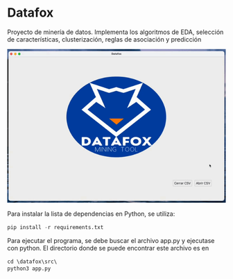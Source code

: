 # Datafox
Proyecto de minería de datos. Implementa los algoritmos de EDA, selección de características, clusterización, reglas de asociación y predicción

![Preview](/datafox.gif)

Para instalar la lista de dependencias en Python, se utiliza:

```python
pip install -r requirements.txt
```

Para ejecutar el programa, se debe buscar el archivo app.py y ejecutase con python.
El directorio donde se puede encontrar este archivo es en 
```
cd \datafox\src\
python3 app.py
```
